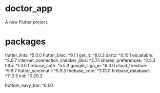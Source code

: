 # doctor_app

A new Flutter project.

# packages
  flutter_lints: ^5.0.0
  flutter_bloc: ^9.1.1
  get_it: ^8.0.3
  dartz: ^0.10.1
  equatable: ^2.0.7
  internet_connection_checker_plus: ^2.7.1
  shared_preferences: ^2.5.3
  http: ^1.3.0
  firebase_auth: ^5.5.3
  google_sign_in: ^6.3.0
  cloud_firestore: ^5.6.7
  flutter_screenutil: ^5.9.3
  firebase_core: ^3.13.0
  firebase_database: ^11.3.5
  intl: ^0.20.2
  
  bottom_navy_bar: ^6.1.0




